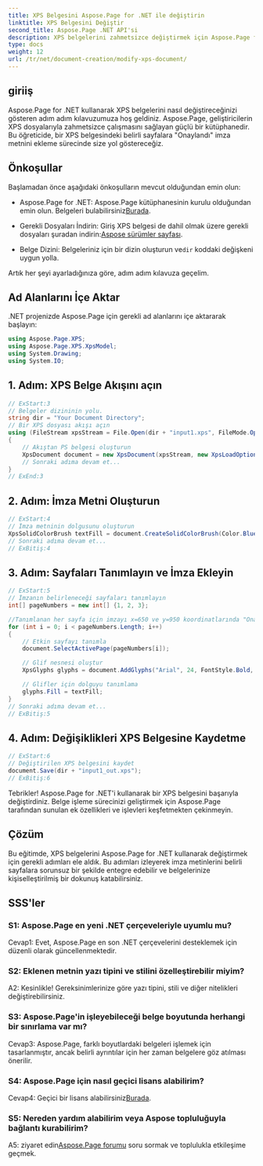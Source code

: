 ```yaml
---
title: XPS Belgesini Aspose.Page for .NET ile değiştirin
linktitle: XPS Belgesini Değiştir
second_title: Aspose.Page .NET API'si
description: XPS belgelerini zahmetsizce değiştirmek için Aspose.Page for .NET'in gücünü keşfedin. Adım adım kılavuzumuzu takip edin, belge işleme sürecinizi geliştirin ve kişiselleştirilmiş imza metinleri ekleyin.
type: docs
weight: 12
url: /tr/net/document-creation/modify-xps-document/
---
```

## giriiş

Aspose.Page for .NET kullanarak XPS belgelerini nasıl değiştireceğinizi gösteren adım adım kılavuzumuza hoş geldiniz. Aspose.Page, geliştiricilerin XPS dosyalarıyla zahmetsizce çalışmasını sağlayan güçlü bir kütüphanedir. Bu öğreticide, bir XPS belgesindeki belirli sayfalara "Onaylandı" imza metnini ekleme sürecinde size yol göstereceğiz.

## Önkoşullar

Başlamadan önce aşağıdaki önkoşulların mevcut olduğundan emin olun:

- Aspose.Page for .NET: Aspose.Page kütüphanesinin kurulu olduğundan emin olun. Belgeleri bulabilirsiniz[Burada](https://reference.aspose.com/page/net/).

-  Gerekli Dosyaları İndirin: Giriş XPS belgesi de dahil olmak üzere gerekli dosyaları şuradan indirin:[Aspose sürümler sayfası](https://releases.aspose.com/page/net/).

-  Belge Dizini: Belgeleriniz için bir dizin oluşturun ve`dir` koddaki değişkeni uygun yolla.

Artık her şeyi ayarladığınıza göre, adım adım kılavuza geçelim.

## Ad Alanlarını İçe Aktar

.NET projenizde Aspose.Page için gerekli ad alanlarını içe aktararak başlayın:

```csharp
using Aspose.Page.XPS;
using Aspose.Page.XPS.XpsModel;
using System.Drawing;
using System.IO;
```

## 1. Adım: XPS Belge Akışını açın

```csharp
// ExStart:3
// Belgeler dizininin yolu.
string dir = "Your Document Directory";
// Bir XPS dosyası akışı açın
using (FileStream xpsStream = File.Open(dir + "input1.xps", FileMode.Open, FileAccess.Read))
{
    // Akıştan PS belgesi oluşturun
    XpsDocument document = new XpsDocument(xpsStream, new XpsLoadOptions());
    // Sonraki adıma devam et...
}
// ExEnd:3
```

## 2. Adım: İmza Metni Oluşturun

```csharp
// ExStart:4
// İmza metninin dolgusunu oluşturun
XpsSolidColorBrush textFill = document.CreateSolidColorBrush(Color.BlueViolet);
// Sonraki adıma devam et...
// ExBitiş:4
```

## 3. Adım: Sayfaları Tanımlayın ve İmza Ekleyin

```csharp
// ExStart:5
// İmzanın belirleneceği sayfaları tanımlayın
int[] pageNumbers = new int[] {1, 2, 3};

//Tanımlanan her sayfa için imzayı x=650 ve y=950 koordinatlarında "Onaylandı" olarak ayarlayın
for (int i = 0; i < pageNumbers.Length; i++)
{
    // Etkin sayfayı tanımla
    document.SelectActivePage(pageNumbers[i]);

    // Glif nesnesi oluştur
    XpsGlyphs glyphs = document.AddGlyphs("Arial", 24, FontStyle.Bold, 650, 900, "Confirmed");

    // Glifler için dolguyu tanımlama
    glyphs.Fill = textFill;
}
// Sonraki adıma devam et...
// ExBitiş:5
```

## 4. Adım: Değişiklikleri XPS Belgesine Kaydetme

```csharp
// ExStart:6
// Değiştirilen XPS belgesini kaydet
document.Save(dir + "input1_out.xps");
// ExBitiş:6
```

Tebrikler! Aspose.Page for .NET'i kullanarak bir XPS belgesini başarıyla değiştirdiniz. Belge işleme sürecinizi geliştirmek için Aspose.Page tarafından sunulan ek özellikleri ve işlevleri keşfetmekten çekinmeyin.

## Çözüm

Bu eğitimde, XPS belgelerini Aspose.Page for .NET kullanarak değiştirmek için gerekli adımları ele aldık. Bu adımları izleyerek imza metinlerini belirli sayfalara sorunsuz bir şekilde entegre edebilir ve belgelerinize kişiselleştirilmiş bir dokunuş katabilirsiniz.

## SSS'ler

### S1: Aspose.Page en yeni .NET çerçeveleriyle uyumlu mu?

Cevap1: Evet, Aspose.Page en son .NET çerçevelerini desteklemek için düzenli olarak güncellenmektedir.

### S2: Eklenen metnin yazı tipini ve stilini özelleştirebilir miyim?

A2: Kesinlikle! Gereksinimlerinize göre yazı tipini, stili ve diğer nitelikleri değiştirebilirsiniz.

### S3: Aspose.Page'in işleyebileceği belge boyutunda herhangi bir sınırlama var mı?

Cevap3: Aspose.Page, farklı boyutlardaki belgeleri işlemek için tasarlanmıştır, ancak belirli ayrıntılar için her zaman belgelere göz atılması önerilir.

### S4: Aspose.Page için nasıl geçici lisans alabilirim?

 Cevap4: Geçici bir lisans alabilirsiniz[Burada](https://purchase.aspose.com/temporary-license/).

### S5: Nereden yardım alabilirim veya Aspose topluluğuyla bağlantı kurabilirim?

 A5: ziyaret edin[Aspose.Page forumu](https://forum.aspose.com/c/page/39) soru sormak ve toplulukla etkileşime geçmek.